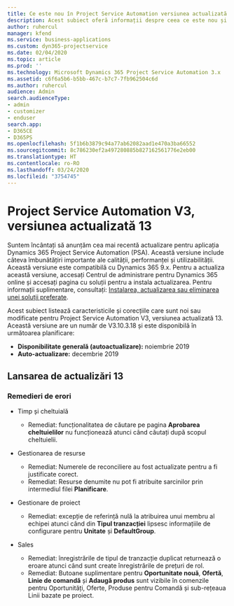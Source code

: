 ```yaml
---
title: Ce este nou în Project Service Automation versiunea actualizată 13, V3
description: Acest subiect oferă informații despre ceea ce este nou și schimbat în Project Service Automation versiunea 13, V3.
author: ruhercul
manager: kfend
ms.service: business-applications
ms.custom: dyn365-projectservice
ms.date: 02/04/2020
ms.topic: article
ms.prod: ''
ms.technology: Microsoft Dynamics 365 Project Service Automation 3.x
ms.assetid: c6f6a5b6-b5bb-467c-b7c7-7fb962504c6d
ms.author: ruhercul
audience: Admin
search.audienceType:
- admin
- customizer
- enduser
search.app:
- D365CE
- D365PS
ms.openlocfilehash: 5f1b6b3879c94a77ab62082aad1e470a3ba66552
ms.sourcegitcommit: 8c786230ef2a497280885b827162561776e2eb00
ms.translationtype: HT
ms.contentlocale: ro-RO
ms.lasthandoff: 03/24/2020
ms.locfileid: "3754745"
---
```

# <a name="project-service-automation-v3-update-release-13"></a>Project Service Automation V3, versiunea actualizată 13
Suntem încântați să anunțăm cea mai recentă actualizare pentru aplicația Dynamics 365 Project Service Automation (PSA). Această versiune include câteva îmbunătățiri importante ale calității, performanței și utilizabilității. Această versiune este compatibilă cu Dynamics 365 9.x. Pentru a actualiza această versiune, accesați Centrul de administrare pentru Dynamics 365 online și accesați pagina cu soluții pentru a instala actualizarea. Pentru informații suplimentare, consultați: [Instalarea, actualizarea sau eliminarea unei soluții preferate](https://docs.microsoft.com/power-platform/admin/install-remove-preferred-solution).

Acest subiect listează caracteristicile și corecțiile care sunt noi sau modificate pentru Project Service Automation V3, versiunea actualizată 13. Această versiune are un număr de V3.10.3.18 și este disponibilă în următoarea planificare:

- **Disponibilitate generală (autoactualizare):** noiembrie 2019
- **Auto-actualizare:** decembrie 2019


## <a name="update-release-13"></a>Lansarea de actualizări 13 

### <a name="bug-fixes"></a>Remedieri de erori

- Timp și cheltuială

     - Remediat: funcționalitatea de căutare pe pagina **Aprobarea cheltuielilor** nu funcționează atunci când căutați după scopul cheltuielii.

- Gestionarea de resurse

     - Remediat: Numerele de reconciliere au fost actualizate pentru a fi justificate corect.
     - Remediat: Resurse denumite nu pot fi atribuite sarcinilor prin intermediul filei **Planificare**.

- Gestionare de proiect

     - Remediat: excepție de referință nulă la atribuirea unui membru al echipei atunci când din **Tipul tranzacției** lipsesc informațiile de configurare pentru **Unitate** și **DefaultGroup**.

- Sales

     - Remediat: înregistrările de tipul de tranzacție duplicat returnează o eroare atunci când sunt create înregistrările de prețuri de rol.
     - Remediat: Butoane suplimentare pentru **Oportunitate nouă**, **Ofertă**, **Linie de comandă** și **Adaugă produs** sunt vizibile în comenzile pentru Oportunități, Oferte, Produse pentru Comandă și sub-rețeaua Linii bazate pe proiect.



